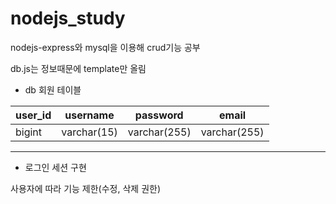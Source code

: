 # nodejs_study

nodejs-express와 mysql을 이용해 crud기능 공부

db.js는 정보때문에 template만 올림


* db 회원 테이블

| user_id | username | password | email |
| --- | --- | --- | --- |
| bigint | varchar(15) | varchar(255) | varchar(255) |

-----
* 로그인 세션 구현

사용자에 따라 기능 제한(수정, 삭제 권한)
